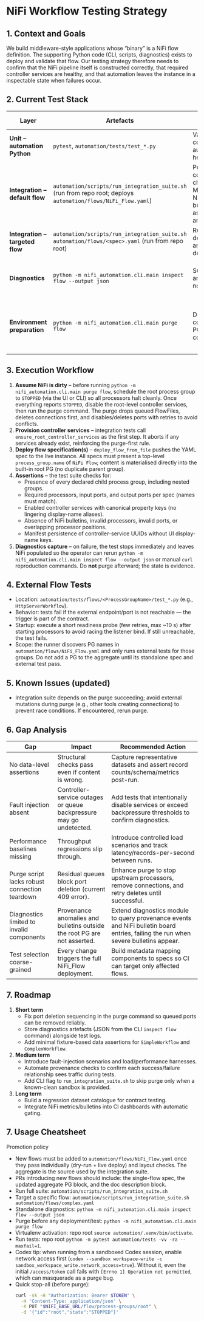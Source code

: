 # NiFi Workflow Testing Strategy

## 1. Context and Goals
We build middleware-style applications whose “binary” is a NiFi flow definition. The supporting Python code (CLI, scripts, diagnostics) exists to deploy and validate that flow. Our testing strategy therefore needs to confirm that the NiFi pipeline itself is constructed correctly, that required controller services are healthy, and that automation leaves the instance in a inspectable state when failures occur.

## 2. Current Test Stack
| Layer | Artefacts | Purpose | Status (19 Oct 2025) |
| --- | --- | --- | --- |
| **Unit – automation Python** | `pytest`, `automation/tests/test_*.py` | Validate manifest parsing, controller-service planning, client auth/config, and flow-builder helpers. | Passing locally (`.venv/bin/pytest`). |
| **Integration – default flow** | `automation/scripts/run_integration_suite.sh` (run from repo root; deploys `automation/flows/NiFi_Flow.yaml`) | Purges once, provisions root controller services, deploys all six child flows (Trivial, Simple, Medium, Complex, Nested, NestedPorts) directly under NiFi’s built-in `NiFi Flow` root PG, and asserts processors/ports/services are valid. | Passing locally; purge now drops queues, deletes connections first, and retries port deletion to avoid transient 409s. |
| **Integration – targeted flow** | `automation/scripts/run_integration_suite.sh automation/flows/<spec>.yaml` (run from repo root) | Run the same deployment/assertion pipeline for an individual flow when isolating defects. | On-demand; same purge-first requirement as the default run. |
| **Diagnostics** | `python -m nifi_automation.cli.main inspect flow --output json` | Surfaces invalid processors/ports and their validation errors; exits non-zero if anything is invalid. | Invoked at the end of the integration test; can be run standalone for triage. |
| **Environment preparation** | `python -m nifi_automation.cli.main purge flow` | Drops queued FlowFiles, deletes connections/processors/ports/child PGs, and removes root-level controller services. | Must be executed before any deployment or test batch. Never run it after tests; preserve failing state for analysis. |

## 3. Execution Workflow
1. **Assume NiFi is dirty** – before running `python -m nifi_automation.cli.main purge flow`, schedule the root process group to `STOPPED` (via the UI or CLI) so all processors halt cleanly. Once everything reports `STOPPED`, disable the root-level controller services, then run the purge command. The purge drops queued FlowFiles, deletes connections first, and disables/deletes ports with retries to avoid conflicts.
2. **Provision controller services** – integration tests call `ensure_root_controller_services` as the first step. It aborts if any services already exist, reinforcing the purge-first rule.
3. **Deploy flow specification(s)** – `deploy_flow_from_file` pushes the YAML spec to the live instance. All specs must present a top-level `process_group.name` of `NiFi Flow`; content is materialised directly into the built-in root PG (no duplicate parent group).
4. **Assertions** – the test suite checks for:
   - Presence of every declared child process group, including nested groups.
   - Required processors, input ports, and output ports per spec (names must match).
   - Enabled controller services with canonical property keys (no lingering display-name aliases).
   - Absence of NiFi bulletins, invalid processors, invalid ports, or overlapping processor positions.
   - Manifest persistence of controller-service UUIDs without UI display-name keys.
5. **Diagnostics capture** – on failure, the test stops immediately and leaves NiFi populated so the operator can rerun `python -m nifi_automation.cli.main inspect flow --output json` or manual `curl` reproduction commands. Do **not** purge afterward; the state is evidence.

## 4. External Flow Tests
- Location: `automation/tests/flows/<ProcessGroupName>/test_*.py` (e.g., `HttpServerWorkflow`).
- Behavior: tests fail if the external endpoint/port is not reachable — the trigger is part of the contract.
- Startup: execute a short readiness probe (few retries, max ~10 s) after starting processors to avoid racing the
  listener bind. If still unreachable, the test fails.
- Scope: the runner discovers PG names in `automation/flows/NiFi_Flow.yaml` and only runs external tests for those
  groups. Do not add a PG to the aggregate until its standalone spec and external test pass.

## 5. Known Issues (updated)
- Integration suite depends on the purge succeeding; avoid external mutations during purge (e.g., other tools creating connections) to prevent race conditions. If encountered, rerun purge.

## 6. Gap Analysis
| Gap | Impact | Recommended Action |
| --- | --- | --- |
| No data-level assertions | Structural checks pass even if content is wrong. | Capture representative datasets and assert record counts/schema/metrics post-run. |
| Fault injection absent | Controller-service outages or queue backpressure may go undetected. | Add tests that intentionally disable services or exceed backpressure thresholds to confirm diagnostics. |
| Performance baselines missing | Throughput regressions slip through. | Introduce controlled load scenarios and track latency/records-per-second between runs. |
| Purge script lacks robust connection teardown | Residual queues block port deletion (current 409 error). | Enhance purge to stop upstream processors, remove connections, and retry deletes until successful. |
| Diagnostics limited to invalid components | Provenance anomalies and bulletins outside the root PG are not asserted. | Extend diagnostics module to query provenance events and NiFi bulletin board entries, failing the run when severe bulletins appear. |
| Test selection coarse-grained | Every change triggers the full NiFi_Flow deployment. | Build metadata mapping components to specs so CI can target only affected flows. |

## 7. Roadmap
1. **Short term**
   - Fix port deletion sequencing in the purge command so queued ports can be removed reliably.
   - Store diagnostics artefacts (JSON from the CLI `inspect flow` command) alongside test logs.
   - Add minimal fixture-based data assertions for `SimpleWorkflow` and `ComplexWorkflow`.
2. **Medium term**
   - Introduce fault-injection scenarios and load/performance harnesses.
   - Automate provenance checks to confirm each success/failure relationship sees traffic during tests.
   - Add CLI flag to `run_integration_suite.sh` to skip purge only when a known-clean sandbox is provided.
3. **Long term**
   - Build a regression dataset catalogue for contract testing.
   - Integrate NiFi metrics/bulletins into CI dashboards with automatic gating.

## 7. Usage Cheatsheet

<!-- All commands assume the repository root as CWD. -->

Promotion policy
- New flows must be added to `automation/flows/NiFi_Flow.yaml` once they pass individually (dry-run + live deploy) and layout checks. The aggregate is the source used by the integration suite.
- PRs introducing new flows should include: the single-flow spec, the updated aggregate PG block, and the doc description block.
- Run full suite: `automation/scripts/run_integration_suite.sh`
- Target a specific flow: `automation/scripts/run_integration_suite.sh automation/flows/complex.yaml`
- Standalone diagnostics: `python -m nifi_automation.cli.main inspect flow --output json`
- Purge before any deployment/test: `python -m nifi_automation.cli.main purge flow`
- Virtualenv activation: repo root `source automation/.venv/bin/activate`.
- Run tests: repo root `python -m pytest automation/tests -vv -ra --maxfail=1`.
- Codex tip: when running from a sandboxed Codex session, enable network access first (`codex --sandbox workspace-write -c sandbox_workspace_write.network_access=true`). Without it, even the initial `/access/token` call fails with `[Errno 1] Operation not permitted`, which can masquerade as a purge bug.
- Quick stop-all (before purge):
  ```bash
  curl -sk -H "Authorization: Bearer $TOKEN" \
    -H 'Content-Type: application/json' \
    -X PUT "$NIFI_BASE_URL/flow/process-groups/root" \
    -d '{"id":"root","state":"STOPPED"}'
  ```
